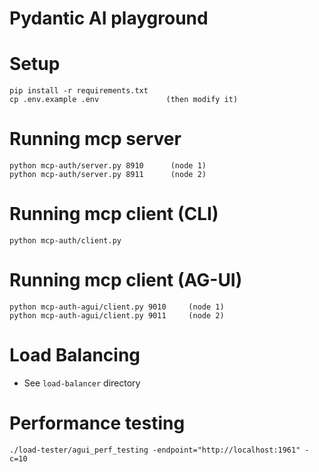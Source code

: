 # Pydantic AI playground

# Setup

```
pip install -r requirements.txt
cp .env.example .env               (then modify it)
```

# Running mcp server

```
python mcp-auth/server.py 8910      (node 1)
python mcp-auth/server.py 8911      (node 2)
```

# Running mcp client (CLI)

```
python mcp-auth/client.py
```

# Running mcp client (AG-UI)

```
python mcp-auth-agui/client.py 9010     (node 1)
python mcp-auth-agui/client.py 9011     (node 2)
```

# Load Balancing

* See ```load-balancer``` directory

# Performance testing

```
./load-tester/agui_perf_testing -endpoint="http://localhost:1961" -c=10
```